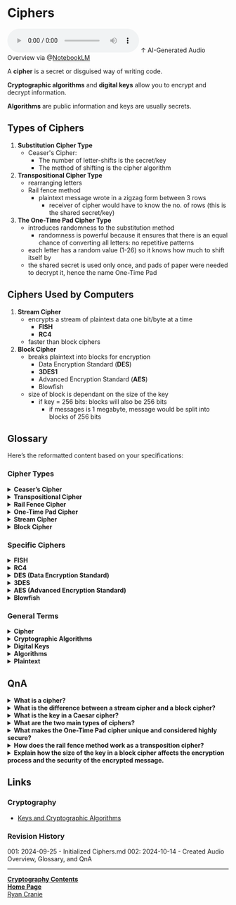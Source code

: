 # Ciphers

<audio controls>
    <source src="https://github.com/ryancranie/notes/raw/refs/heads/main/Attachments/Audio/Ciphers.mp3" type="audio/mpeg">
    Your browser does not support the audio tag.
</audio>
↑ AI-Generated Audio Overview via @<a href="https://notebooklm.google/">NotebookLM</a>

A **cipher** is a secret or disguised way of writing code.

**Cryptographic algorithms** and **digital keys** allow you to encrypt and decrypt information.

**Algorithms** are public information and keys are usually secrets.

## Types of Ciphers

1. **Substitution Cipher Type**
	- Ceaser's Cipher:
		- The number of letter-shifts is the secret/key
		- The method of shifting is the cipher algorithm
2. **Transpositional Cipher Type**
	- rearranging letters
	- Rail fence method
		- plaintext message wrote in a zigzag form between 3 rows
			- receiver of cipher would have to know the no. of rows (this is the shared secret/key)
3. **The One-Time Pad Cipher Type**
	- introduces randomness to the substitution method
		- randomness is powerful because it ensures that there is an equal chance of converting all letters: no repetitive patterns
	- each letter has a random value (1-26) so it knows how much to shift itself by
	- the shared secret is used only once, and pads of paper were needed to decrypt it, hence the name One-Time Pad

## Ciphers Used by Computers

1. **Stream Cipher**
	- encrypts a stream of plaintext data one bit/byte at a time
		- **FISH**
		- **RC4**
	- faster than block ciphers
1. **Block Cipher**
	- breaks plaintext into blocks for encryption
		- Data Encryption Standard (**DES**)
		- **3DES1**
		- Advanced Encryption Standard (**AES**)
		- Blowfish
	- size of block is dependant on the size of the key
		- if key = 256 bits: blocks will also be 256 bits
			- if messages is 1 megabyte, message would be split into blocks of 256 bits

## Glossary

Here’s the reformatted content based on your specifications:

### Cipher Types 

<details><summary><b>Ceaser’s Cipher</b></summary>A substitution cipher where the secret key is the number of letter shifts in the alphabet.<br><br></details>

<details><summary><b>Transpositional Cipher</b></summary>A cipher that rearranges letters to disguise the message.<br><br></details>

<details><summary><b>Rail Fence Cipher</b></summary>A transposition cipher that writes a plaintext message in a zigzag pattern between rows, where the number of rows is the secret key.<br><br></details>

<details><summary><b>One-Time Pad Cipher</b></summary>A cipher that introduces randomness to the substitution method, using a random value to shift each letter and a shared secret that is only used once.<br><br></details>

<details><summary><b>Stream Cipher</b></summary>Encrypts plaintext data one bit or byte at a time.<br><br></details>

<details><summary><b>Block Cipher</b></summary>Breaks plaintext into blocks of a set size for encryption, determined by the size of the key.<br><br></details>

### Specific Ciphers 

<details><summary><b>FISH</b></summary>A type of stream cipher used by computers.<br><br></details>

<details><summary><b>RC4</b></summary>A type of stream cipher used by computers.<br><br></details>

<details><summary><b>DES (Data Encryption Standard)</b></summary>A type of block cipher used by computers.<br><br></details>

<details><summary><b>3DES</b></summary>A type of block cipher used by computers.<br><br></details>

<details><summary><b>AES (Advanced Encryption Standard)</b></summary>A type of block cipher used by computers.<br><br></details>

<details><summary><b>Blowfish</b></summary>A type of block cipher used by computers.<br><br></details>

### General Terms 

<details><summary><b>Cipher</b></summary>A secret or disguised way of writing code.<br><br></details>

<details><summary><b>Cryptographic Algorithms</b></summary>Methods used to encrypt and decrypt information.<br><br></details>

<details><summary><b>Digital Keys</b></summary>Secret pieces of information used with cryptographic algorithms to encrypt and decrypt data.<br><br></details>

<details><summary><b>Algorithms</b></summary>Publicly available instructions for carrying out a process.<br><br></details>

<details><summary><b>Plaintext</b></summary>A message before it has been encrypted.<br><br></details>

## QnA
<details><summary><b>What is a cipher?</b></summary>A cipher is a <b>secret</b> or <b>disguised</b> way of writing code.<br><br></details>
<details><summary><b>What is the difference between a stream cipher and a block cipher?</b></summary>A <b>stream cipher</b> encrypts plaintext data one <b>bit</b> or <b>byte</b> at a time, while a block cipher breaks the plaintext into blocks for encryption.<br><br></details>
<details><summary><b>What is the key in a Caesar cipher?</b></summary>The key in a <b>Caesar cipher</b> is the number of letter-shifts used to encrypt the message.<br><br></details>
<details><summary><b>What are the two main types of ciphers?</b></summary>The two main types of ciphers are <b>substitution</b> ciphers and <b>transposition</b> ciphers.<br><br></details>
<details><summary><b>What makes the One-Time Pad cipher unique and considered highly secure?</b></summary>The One-Time Pad cipher is unique because it introduces <b>randomness</b> to the <b>substitution</b> method. Each letter in the plaintext is shifted by a random value between 1 and 26, determined by the shared secret key. This randomness ensures no <b>repetitive</b> patterns in the ciphertext, making it very difficult to break. The key is also only used once, further enhancing <b>security</b>.<br><br></details>
<details><summary><b>How does the rail fence method work as a transposition cipher?</b></summary>The rail fence method involves writing the plaintext message in a <b>zigzag</b> pattern across a set number of rows. The recipient must know the number of rows used to decipher the message. This number of rows serves as the shared secret key. For example, if three rows are used, the message "HELLO WORLD" would be written as:<br><code>H . . . O . . . L .<br>. E . L . W . R . D<br>. . L . . . O . . </code><br>The ciphertext would then be read sequentially, resulting in "HOLWLREDELO".<br><br></details>
<details><summary><b>Explain how the size of the key in a block cipher affects the encryption process and the security of the encrypted message.</b></summary>In a block cipher, the size of the key directly determines the size of the blocks into which the plaintext message is divided. If a key is 256 bits long, the message will be divided into blocks of 256 bits each. For example, a 1-megabyte message would be split into many 256-bit blocks. Larger key sizes generally offer <b>stronger security</b> as they create a larger number of possible key combinations, making it exponentially harder for attackers to guess the correct key and decrypt the message. A larger key size also means larger blocks, which can provide greater <b>diffusion</b> and <b>confusion</b>, making it harder to discern patterns in the ciphertext. However, larger key sizes can also require more <b>computational</b> resources and time for encryption and decryption. Therefore, choosing the appropriate key size involves balancing <b>security</b> needs with performance considerations.<br><br></details>

## Links
### Cryptography

- [Keys and Cryptographic Algorithms](https://notes.ryancranie.com/Notes/Cryptography/Keys%20and%20Cryptographic%20Algorithms)


### Revision History
001: 2024-09-25 - Initialized Ciphers.md
002: 2024-10-14 - Created Audio Overview, Glossary, and QnA

---
<b>[Cryptography Contents](https://notes.ryancranie.com/Contents/Cryptography%20Contents)<br>[Home Page](https://notes.ryancranie.com)<br></b>[Ryan Cranie](https://www.ryancranie.com)